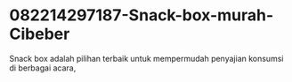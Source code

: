 # 082214297187-Snack-box-murah-Cibeber
Snack box adalah pilihan terbaik untuk mempermudah penyajian konsumsi di berbagai acara, 
